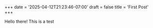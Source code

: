 +++
date = '2025-04-12T21:23:46-07:00'
draft = false
title = 'First Post'
+++

Hello there! This is a test

